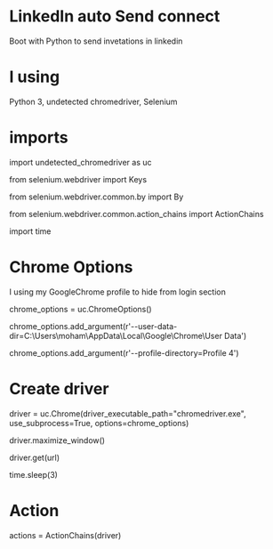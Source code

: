 # LinkedIn auto Send connect
Boot with Python to send invetations  in linkedin

# I using
Python 3, undetected chromedriver, Selenium

# imports
import undetected_chromedriver as uc

from selenium.webdriver import Keys

from selenium.webdriver.common.by import By

from selenium.webdriver.common.action_chains import ActionChains

import time


# Chrome Options
I using my GoogleChrome profile to hide  from login section

chrome_options = uc.ChromeOptions()

chrome_options.add_argument(r'--user-data-dir=C:\Users\moham\AppData\Local\Google\Chrome\User Data')

chrome_options.add_argument(r'--profile-directory=Profile 4')

# Create driver

driver = uc.Chrome(driver_executable_path="chromedriver.exe", use_subprocess=True, options=chrome_options)

driver.maximize_window()

driver.get(url)

time.sleep(3)

# Action

actions = ActionChains(driver)

